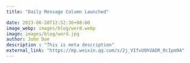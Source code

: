 ```yaml
---
title: "Daily Message Column Launched"

date: 2023-06-28T12:52:36+08:00
image_webp: images/blog/word.webp
image: images/blog/word.jpg
author: John Doe
description : "This is meta description"
external_link: "https://mp.weixin.qq.com/s/2j_VIfxU0hVADR_RcIpm9A"
---
```


